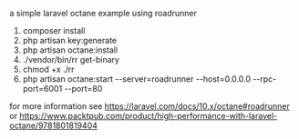 a simple laravel octane example using roadrunner

1. composer install
2. php artisan key:generate
3. php artisan octane:install
4. ./vendor/bin/rr get-binary
5. chmod +x ./rr
6. php artisan octane:start --server=roadrunner --host=0.0.0.0 --rpc-port=6001 --port=80

for more information see https://laravel.com/docs/10.x/octane#roadrunner or https://www.packtpub.com/product/high-performance-with-laravel-octane/9781801819404
